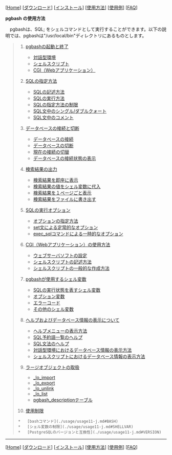 \[[Home](index-j.md)\] \[[ダウンロード](download-j.md)\] \[[インストール](install-j.md)\] \[[使用方法](usage-j.md)\] \[[使用例](example-j.md)\] \[[FAQ](faq-j.md)\]

  
**pgbash の使用方法**  
  

　pgbashは、SQL; をシェルコマンドとして実行することができます。以下の説明では、pgbashは"/usr/local/bin"ディレクトリにあるものとします。

  

> 1.  [pgbashの起動と終了](./usage/usage01-j.md)  
>       
>     
>     *   [対話型環境](./usage/usage01-j.md#TTY)
>     *   [シェルスクリプト](./usage/usage01-j.md#SHELL)
>     *   [CGI（Webアプリケーション）](./usage/usage01-j.md#CGI)
>     
>       
>     
> 2.  [SQLの指定方法](./usage/usage02-j.md)  
>       
>     
>     *   [SQLの記述方法](./usage/usage02-j.md#SQL)
>     *   [SQLの実行方法](./usage/usage02-j.md#EXEC_SQL)
>     *   [SQLの指定方法の制限](./usage/usage02-j.md#LIMIT)
>     *   [SQL文中のシングル/ダブルクォート](./usage/usage02-j.md#QUOTATION)
>     *   [SQL文中のコメント](./usage/usage02-j.md#COMMENT)
>     
>       
>     
> 3.  [データベースの接続と切断](./usage/usage03-j.md)  
>       
>     
>     *   [データベースの接続](./usage/usage03-j.md#CONNECT)
>     *   [データベースの切断](./usage/usage03-j.md#DISCONNECT)
>     *   [現在の接続の切替](./usage/usage03-j.md#SETCONNECT)
>     *   [データベースの接続状態の表示](./usage/usage03-j.md#STATUS)
>     
>       
>     
> 4.  [検索結果の出力](./usage/usage04-j.md)  
>       
>     
>     *   [検索結果を即座に表示](./usage/usage04-j.md#DIRECT)
>     *   [検索結果の値をシェル変数に代入](./usage/usage04-j.md#SHELL)
>     *   [検索結果を１ページごと表示](./usage/usage04-j.md#PIPE)
>     *   [検索結果をファイルに書き出す](./usage/usage04-j.md#REDIRECT)
>     
>       
>     
> 5.  [SQLの実行オプション](./usage/usage05-j.md)  
>       
>     
>     *   [オプションの指定方法](./usage/usage05-j.md#OPTION)
>     *   [set文による定常的なオプション](./usage/usage05-j.md#SETOPTION)
>     *   [exec\_sqlコマンドによる一時的なオプション](./usage/usage05-j.md#TEMPOPTION)
>     
>       
>     
> 6.  [CGI（Webアプリケーション）の使用方法](./usage/usage06-j.md)  
>       
>     
>     *   [ウェブサーバソフトの設定](./usage/usage06-j.md#CONFL)
>     *   [シェルスクリプトの記述方法](./usage/usage06-j.md#SHELL)
>     *   [シェルスクリプトの一般的な作成方法](./usage/usage06-j.md#CGI)
>     
>       
>     
> 7.  [pgbashが使用するシェル変数](./usage/usage07-j.md)  
>       
>     
>     *   [SQLの実行状態を表すシェル変数](./usage/usage07-j.md#STATUS)
>     *   [オプション変数](./usage/usage07-j.md#VAR)
>     *   [エラーコード](./usage/usage07-j.md#ERRCODE)
>     *   [その他のシェル変数](./usage/usage07-j.md#ETC)
>     
>       
>     
> 8.  [ヘルプおよびデータベース情報の表示について](./usage/usage08-j.md)  
>       
>     
>     *   [ヘルプメニューの表示方法](./usage/usage08-j.md#HELPMENU)
>     *   [SQL予約語一覧のヘルプ](./usage/usage08-j.md#RESERVED)
>     *   [SQL文法のヘルプ](./usage/usage08-j.md#SQLSYNTAX)
>     *   [対話型環境におけるデータベース情報の表示方法](./usage/usage08-j.md#I_DBINFO)
>     *   [シェルスクリプトにおけるデータベース情報の表示方法](./usage/usage08-j.md#C_DBINFO)
>     
>       
>     
> 9.  [ラージオブジェクトの取扱](./usage/usage10-j.md)  
>       
>     
>     *   [\_lo\_import](./usage/usage10-j.md#LO_IMPORT)
>     *   [\_lo\_export](./usage/usage10-j.md#LO_EXPORT)
>     *   [\_lo\_unlink](./usage/usage10-j.md#LO_UNLINK)
>     *   [\_lo\_list](./usage/usage10-j.md#LO_LIST)
>     *   [pgbash\_descriptionテーブル](./usage/usage10-j.md#DESCRIPTION)
>     
>       
>     
> 10.  [使用制限](./usage/usage11-j.md)  
>       
>     
>     *   [bashコマンド](./usage/usage11-j.md#BASH)
>     *   [シェル変数の制限](./usage/usage11-j.md#SHELLVAR)
>     *   [PostgreSQLのバージョンと互換性](./usage/usage11-j.md#VERSION)
>     
>       
>     

* * *

\[[Home](index-j.md)\] \[[ダウンロード](download-j.md)\] \[[インストール](install-j.md)\] \[[使用方法](./usage-j.md)\] \[[使用例](example-j.md)\] \[[FAQ](faq-j.md)\]
